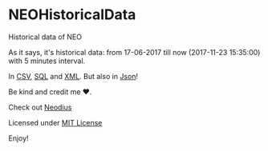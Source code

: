# NEOHistoricalData
Historical data of NEO

As it says, it's historical data: from 17-06-2017 till now (2017-11-23 15:35:00) with 5 minutes interval.

In [CSV](https://github.com/ITSVision/NEOHistoricalData/blob/master/neo-historical-data.csv), [SQL](https://github.com/ITSVision/NEOHistoricalData/blob/master/neo-historical-data.sql) and [XML](https://github.com/ITSVision/NEOHistoricalData/blob/master/neo-historical-data.xml). But also in [Json](https://github.com/ITSVision/NEOHistoricalData/blob/master/neo-historical-data.json)!

Be kind and credit me ❤️.

Check out [Neodius](https://github.com/ITSVision/Neodius)

Licensed under [MIT License](License)

Enjoy!